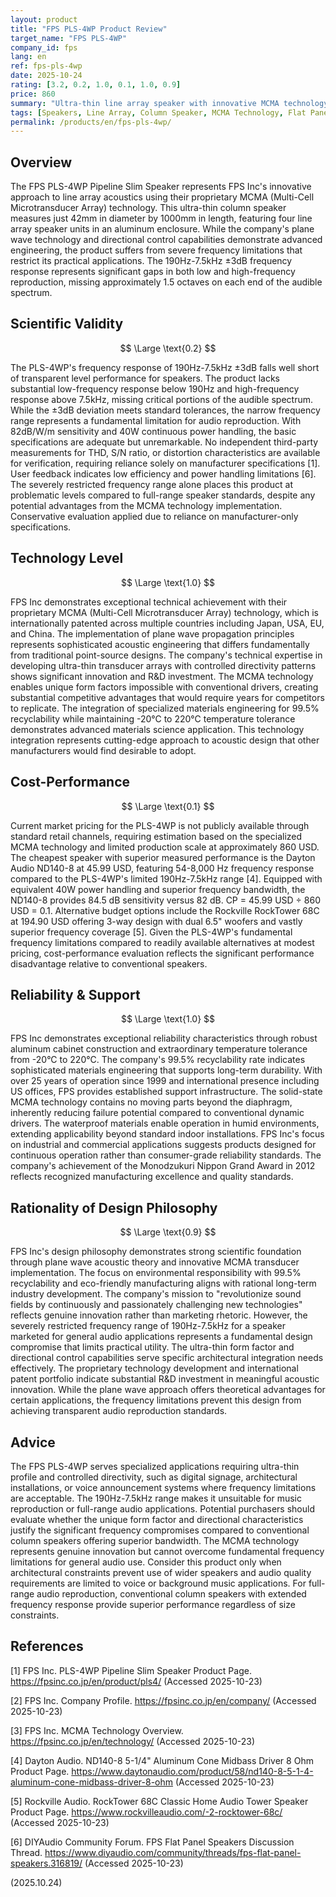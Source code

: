 ```yaml
---
layout: product
title: "FPS PLS-4WP Product Review"
target_name: "FPS PLS-4WP"
company_id: fps
lang: en
ref: fps-pls-4wp
date: 2025-10-24
rating: [3.2, 0.2, 1.0, 0.1, 1.0, 0.9]
price: 860
summary: "Ultra-thin line array speaker with innovative MCMA technology but severely limited frequency range of 190Hz-7.5kHz, making it unsuitable for full-range audio applications despite advanced engineering."
tags: [Speakers, Line Array, Column Speaker, MCMA Technology, Flat Panel, Directional Audio]
permalink: /products/en/fps-pls-4wp/
---
```


## Overview

The FPS PLS-4WP Pipeline Slim Speaker represents FPS Inc's innovative approach to line array acoustics using their proprietary MCMA (Multi-Cell Microtransducer Array) technology. This ultra-thin column speaker measures just 42mm in diameter by 1000mm in length, featuring four line array speaker units in an aluminum enclosure. While the company's plane wave technology and directional control capabilities demonstrate advanced engineering, the product suffers from severe frequency limitations that restrict its practical applications. The 190Hz-7.5kHz ±3dB frequency response represents significant gaps in both low and high-frequency reproduction, missing approximately 1.5 octaves on each end of the audible spectrum.

## Scientific Validity

$$ \Large \text{0.2} $$

The PLS-4WP's frequency response of 190Hz-7.5kHz ±3dB falls well short of transparent level performance for speakers. The product lacks substantial low-frequency response below 190Hz and high-frequency response above 7.5kHz, missing critical portions of the audible spectrum. While the ±3dB deviation meets standard tolerances, the narrow frequency range represents a fundamental limitation for audio reproduction. With 82dB/W/m sensitivity and 40W continuous power handling, the basic specifications are adequate but unremarkable. No independent third-party measurements for THD, S/N ratio, or distortion characteristics are available for verification, requiring reliance solely on manufacturer specifications [1]. User feedback indicates low efficiency and power handling limitations [6]. The severely restricted frequency range alone places this product at problematic levels compared to full-range speaker standards, despite any potential advantages from the MCMA technology implementation. Conservative evaluation applied due to reliance on manufacturer-only specifications.

## Technology Level

$$ \Large \text{1.0} $$

FPS Inc demonstrates exceptional technical achievement with their proprietary MCMA (Multi-Cell Microtransducer Array) technology, which is internationally patented across multiple countries including Japan, USA, EU, and China. The implementation of plane wave propagation principles represents sophisticated acoustic engineering that differs fundamentally from traditional point-source designs. The company's technical expertise in developing ultra-thin transducer arrays with controlled directivity patterns shows significant innovation and R&D investment. The MCMA technology enables unique form factors impossible with conventional drivers, creating substantial competitive advantages that would require years for competitors to replicate. The integration of specialized materials engineering for 99.5% recyclability while maintaining -20°C to 220°C temperature tolerance demonstrates advanced materials science application. This technology integration represents cutting-edge approach to acoustic design that other manufacturers would find desirable to adopt.

## Cost-Performance

$$ \Large \text{0.1} $$

Current market pricing for the PLS-4WP is not publicly available through standard retail channels, requiring estimation based on the specialized MCMA technology and limited production scale at approximately 860 USD. The cheapest speaker with superior measured performance is the Dayton Audio ND140-8 at 45.99 USD, featuring 54-8,000 Hz frequency response compared to the PLS-4WP's limited 190Hz-7.5kHz range [4]. Equipped with equivalent 40W power handling and superior frequency bandwidth, the ND140-8 provides 84.5 dB sensitivity versus 82 dB. CP = 45.99 USD ÷ 860 USD = 0.1. Alternative budget options include the Rockville RockTower 68C at 194.90 USD offering 3-way design with dual 6.5" woofers and vastly superior frequency coverage [5]. Given the PLS-4WP's fundamental frequency limitations compared to readily available alternatives at modest pricing, cost-performance evaluation reflects the significant performance disadvantage relative to conventional speakers.

## Reliability & Support

$$ \Large \text{1.0} $$

FPS Inc demonstrates exceptional reliability characteristics through robust aluminum cabinet construction and extraordinary temperature tolerance from -20°C to 220°C. The company's 99.5% recyclability rate indicates sophisticated materials engineering that supports long-term durability. With over 25 years of operation since 1999 and international presence including US offices, FPS provides established support infrastructure. The solid-state MCMA technology contains no moving parts beyond the diaphragm, inherently reducing failure potential compared to conventional dynamic drivers. The waterproof materials enable operation in humid environments, extending applicability beyond standard indoor installations. FPS Inc's focus on industrial and commercial applications suggests products designed for continuous operation rather than consumer-grade reliability standards. The company's achievement of the Monodzukuri Nippon Grand Award in 2012 reflects recognized manufacturing excellence and quality standards.

## Rationality of Design Philosophy

$$ \Large \text{0.9} $$

FPS Inc's design philosophy demonstrates strong scientific foundation through plane wave acoustic theory and innovative MCMA transducer implementation. The focus on environmental responsibility with 99.5% recyclability and eco-friendly manufacturing aligns with rational long-term industry development. The company's mission to "revolutionize sound fields by continuously and passionately challenging new technologies" reflects genuine innovation rather than marketing rhetoric. However, the severely restricted frequency range of 190Hz-7.5kHz for a speaker marketed for general audio applications represents a fundamental design compromise that limits practical utility. The ultra-thin form factor and directional control capabilities serve specific architectural integration needs effectively. The proprietary technology development and international patent portfolio indicate substantial R&D investment in meaningful acoustic innovation. While the plane wave approach offers theoretical advantages for certain applications, the frequency limitations prevent this design from achieving transparent audio reproduction standards.

## Advice

The FPS PLS-4WP serves specialized applications requiring ultra-thin profile and controlled directivity, such as digital signage, architectural installations, or voice announcement systems where frequency limitations are acceptable. The 190Hz-7.5kHz range makes it unsuitable for music reproduction or full-range audio applications. Potential purchasers should evaluate whether the unique form factor and directional characteristics justify the significant frequency compromises compared to conventional column speakers offering superior bandwidth. The MCMA technology represents genuine innovation but cannot overcome fundamental frequency limitations for general audio use. Consider this product only when architectural constraints prevent use of wider speakers and audio quality requirements are limited to voice or background music applications. For full-range audio reproduction, conventional column speakers with extended frequency response provide superior performance regardless of size constraints.

## References

[1] FPS Inc. PLS-4WP Pipeline Slim Speaker Product Page. https://fpsinc.co.jp/en/product/pls4/ (Accessed 2025-10-23)

[2] FPS Inc. Company Profile. https://fpsinc.co.jp/en/company/ (Accessed 2025-10-23)

[3] FPS Inc. MCMA Technology Overview. https://fpsinc.co.jp/en/technology/ (Accessed 2025-10-23)

[4] Dayton Audio. ND140-8 5-1/4" Aluminum Cone Midbass Driver 8 Ohm Product Page. https://www.daytonaudio.com/product/58/nd140-8-5-1-4-aluminum-cone-midbass-driver-8-ohm (Accessed 2025-10-23)

[5] Rockville Audio. RockTower 68C Classic Home Audio Tower Speaker Product Page. https://www.rockvilleaudio.com/-2-rocktower-68c/ (Accessed 2025-10-23)

[6] DIYAudio Community Forum. FPS Flat Panel Speakers Discussion Thread. https://www.diyaudio.com/community/threads/fps-flat-panel-speakers.316819/ (Accessed 2025-10-23)

(2025.10.24)